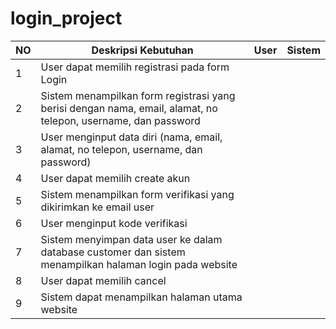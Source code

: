 # login_project

| NO | Deskripsi Kebutuhan | User | Sistem |
|----|---------------------|------|--------|
| 1  | User dapat memilih registrasi pada form Login |  |    |
| 2  | Sistem menampilkan form registrasi yang berisi dengan nama, email, alamat, no telepon, username, dan password |    |  |
| 3  | User menginput data diri (nama, email, alamat, no telepon, username, dan password) |  |    |
| 4  | User dapat memilih create akun |  |    |
| 5  | Sistem menampilkan form verifikasi yang dikirimkan ke email user |    |  |
| 6  | User menginput kode verifikasi |  |    |
| 7  | Sistem menyimpan data user ke dalam database customer dan sistem menampilkan halaman login pada website |    |  |
| 8  | User dapat memilih cancel |  |    |
| 9  | Sistem dapat menampilkan halaman utama website |    |  |

